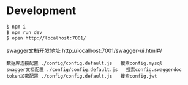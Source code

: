 # Development

```bash
$ npm i
$ npm run dev
$ open http://localhost:7001/
```

swagger文档开发地址
http://localhost:7001/swagger-ui.html#/

```配置
数据库连接配置 ./config/config.default.js   搜索config.mysql
swagger文档配置 ./config/config.default.js   搜索config.swaggerdoc
token加密配置 ./config/config.default.js   搜索config.jwt
```
